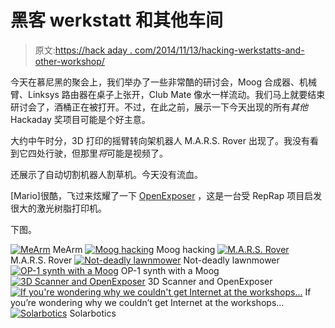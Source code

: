 # 黑客 werkstatt 和其他车间

> 原文:[https://hack aday . com/2014/11/13/hacking-werkstatts-and-other-workshop/](https://hackaday.com/2014/11/13/hacking-werkstatts-and-other-workshops/)

今天在慕尼黑的聚会上，我们举办了一些非常酷的研讨会，Moog 合成器、机械臂、Linksys 路由器在桌子上张开，Club Mate 像水一样流动。我们马上就要结束研讨会了，酒桶正在被打开。不过，在此之前，展示一下今天出现的所有*其他* Hackaday 奖项目可能是个好主意。

大约中午时分，3D 打印的摇臂转向架机器人 M.A.R.S. Rover 出现了。我没有看到它四处行驶，但那里*将*可能是视频了。

还展示了自动切割机器人割草机。今天没有流血。

[Mario]很酷，飞过来炫耀了一下 [OpenExposer](http://hackaday.io/project/1129-openexposer) ，这是一台受 RepRap 项目启发很大的激光树脂打印机。

下图。

 [![MeArm](../Images/af83a700e9e828efe2e157fce02be72d.png "mearm")](https://i0.wp.com/hackaday.com/wp-content/uploads/2014/11/mearm.jpg?ssl=1) MeArm [![Moog hacking](../Images/a67d3ddd6f64ef5a6965d70e32be1d9a.png "moog")](https://i0.wp.com/hackaday.com/wp-content/uploads/2014/11/moog.jpg?ssl=1) Moog hacking [![M.A.R.S. Rover](../Images/214e3a1c5e0337908f14d5a1889258bc.png "MARS rover")](https://i0.wp.com/hackaday.com/wp-content/uploads/2014/11/mars-rover.jpg?ssl=1) M.A.R.S. Rover [![Not-deadly lawnmower](../Images/c0d791d8087a4b65b200a77c86d38c14.png "lawnmower")](https://i0.wp.com/hackaday.com/wp-content/uploads/2014/11/lawnmower.jpg?ssl=1) Not-deadly lawnmower [![OP-1 synth with a Moog](../Images/4303267d088e099313d6f38e5e7468b6.png "OMP-1")](https://i0.wp.com/hackaday.com/wp-content/uploads/2014/11/omp-1.jpg?ssl=1) OP-1 synth with a Moog [![3D Scanner and OpenExposer](../Images/691d625e3a13a3c4e400d7126416e834.png "scanner")](https://i0.wp.com/hackaday.com/wp-content/uploads/2014/11/scanner.jpg?ssl=1) 3D Scanner and OpenExposer [![If you're wondering why we couldn't get Internet at the workshops...](../Images/30ed4fa3ee847f58ce80e7bffa26abb1.png "router")](https://i0.wp.com/hackaday.com/wp-content/uploads/2014/11/router.jpg?ssl=1) If you’re wondering why we couldn’t get Internet at the workshops… [![Solarbotics](../Images/cc5ccab102d9bd22ba3d92557a9c72e8.png "solarbotics")](https://i0.wp.com/hackaday.com/wp-content/uploads/2014/11/solarbotics.jpg?ssl=1) Solarbotics